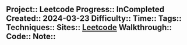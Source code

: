 Project:: Leetcode
Progress:: InCompleted
Created:: 2024-03-23
Difficulty:: 
Time:: 
Tags:: 
Techniques:: 
Sites:: [Leetcode]()
Walkthrough:: 
Code:: 
Note:: 
---
